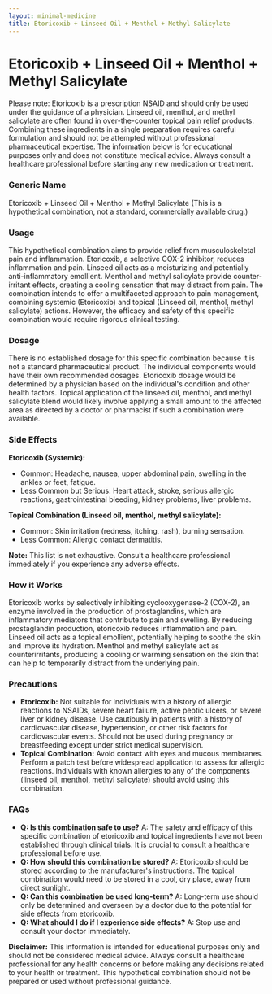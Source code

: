 ```yaml
---
layout: minimal-medicine
title: Etoricoxib + Linseed Oil + Menthol + Methyl Salicylate
---
```


# Etoricoxib + Linseed Oil + Menthol + Methyl Salicylate
Please note:  Etoricoxib is a prescription NSAID and should only be used under the guidance of a physician.  Linseed oil, menthol, and methyl salicylate are often found in over-the-counter topical pain relief products. Combining these ingredients in a single preparation requires careful formulation and should not be attempted without professional pharmaceutical expertise. The information below is for educational purposes only and does not constitute medical advice.  Always consult a healthcare professional before starting any new medication or treatment.

### Generic Name
Etoricoxib + Linseed Oil + Menthol + Methyl Salicylate (This is a hypothetical combination, not a standard, commercially available drug.)


### Usage
This hypothetical combination aims to provide relief from musculoskeletal pain and inflammation.  Etoricoxib, a selective COX-2 inhibitor, reduces inflammation and pain. Linseed oil acts as a moisturizing and potentially anti-inflammatory emollient. Menthol and methyl salicylate provide counter-irritant effects, creating a cooling sensation that may distract from pain. The combination intends to offer a multifaceted approach to pain management, combining systemic (Etoricoxib) and topical (Linseed oil, menthol, methyl salicylate) actions.  However, the efficacy and safety of this specific combination would require rigorous clinical testing.


### Dosage
There is no established dosage for this specific combination because it is not a standard pharmaceutical product. The individual components would have their own recommended dosages.  Etoricoxib dosage would be determined by a physician based on the individual's condition and other health factors.  Topical application of the linseed oil, menthol, and methyl salicylate blend would likely involve applying a small amount to the affected area as directed by a doctor or pharmacist if such a combination were available.


### Side Effects
**Etoricoxib (Systemic):**

*   Common: Headache, nausea, upper abdominal pain, swelling in the ankles or feet, fatigue.
*   Less Common but Serious:  Heart attack, stroke, serious allergic reactions, gastrointestinal bleeding, kidney problems, liver problems.

**Topical Combination (Linseed oil, menthol, methyl salicylate):**

*   Common: Skin irritation (redness, itching, rash), burning sensation.
*   Less Common: Allergic contact dermatitis.

**Note:** This list is not exhaustive.  Consult a healthcare professional immediately if you experience any adverse effects.


### How it Works
Etoricoxib works by selectively inhibiting cyclooxygenase-2 (COX-2), an enzyme involved in the production of prostaglandins, which are inflammatory mediators that contribute to pain and swelling.  By reducing prostaglandin production, etoricoxib reduces inflammation and pain.  Linseed oil acts as a topical emollient, potentially helping to soothe the skin and improve its hydration.  Menthol and methyl salicylate act as counterirritants, producing a cooling or warming sensation on the skin that can help to temporarily distract from the underlying pain.


### Precautions
* **Etoricoxib:**  Not suitable for individuals with a history of allergic reactions to NSAIDs, severe heart failure, active peptic ulcers, or severe liver or kidney disease. Use cautiously in patients with a history of cardiovascular disease, hypertension, or other risk factors for cardiovascular events.  Should not be used during pregnancy or breastfeeding except under strict medical supervision.
* **Topical Combination:** Avoid contact with eyes and mucous membranes.  Perform a patch test before widespread application to assess for allergic reactions. Individuals with known allergies to any of the components (linseed oil, menthol, methyl salicylate) should avoid using this combination.


### FAQs
* **Q: Is this combination safe to use?** A:  The safety and efficacy of this specific combination of etoricoxib and topical ingredients have not been established through clinical trials. It is crucial to consult a healthcare professional before use.
* **Q: How should this combination be stored?** A:  Etoricoxib should be stored according to the manufacturer's instructions. The topical combination would need to be stored in a cool, dry place, away from direct sunlight.
* **Q: Can this combination be used long-term?** A: Long-term use should only be determined and overseen by a doctor due to the potential for side effects from etoricoxib.
* **Q: What should I do if I experience side effects?** A: Stop use and consult your doctor immediately.


**Disclaimer:** This information is intended for educational purposes only and should not be considered medical advice.  Always consult a healthcare professional for any health concerns or before making any decisions related to your health or treatment.  This hypothetical combination should not be prepared or used without professional guidance.
